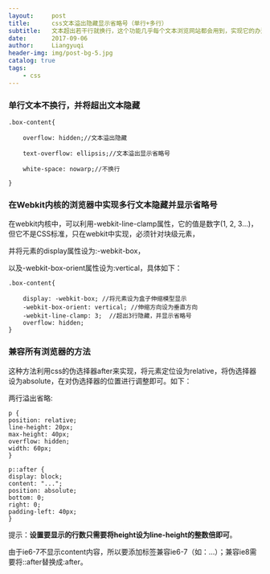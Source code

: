 ```yaml
---
layout:     post
title:      css文本溢出隐藏显示省略号（单行+多行）
subtitle:   文本超出若干行就换行，这个功能几乎每个文本浏览网站都会用到，实现它的办法也有很多，今天简单的介绍一下实现它的方法。
date:       2017-09-06
author:     Liangyuqi
header-img: img/post-bg-5.jpg
catalog: true
tags:
    - css
---
```

### 单行文本不换行，并将超出文本隐藏
	.box-content{

	    overflow: hidden;//文本溢出隐藏
	
	    text-overflow: ellipsis;//文本溢出显示省略号
	
	    white-space: nowarp;//不换行

	}
### 在Webkit内核的浏览器中实现多行文本隐藏并显示省略号
在webkit内核中，可以利用-webkit-line-clamp属性，它的值是数字(1, 2, 3…)，但它不是CSS标准，只在webkit中实现，必须针对块级元素，

并将元素的display属性设为:-webkit-box，

以及-webkit-box-orient属性设为:vertical，具体如下：

	.box-content{
	    
	    display: -webkit-box; //将元素设为盒子伸缩模型显示
	    -webkit-box-orient: vertical; //伸缩方向设为垂直方向
	    -webkit-line-clamp: 3;  //超出3行隐藏，并显示省略号
	    overflow: hidden;
	}
	
### 兼容所有浏览器的方法
这种方法利用css的伪选择器after来实现，将元素定位设为relative，将伪选择器设为absolute，在对伪选择器的位置进行调整即可。如下：

两行溢出省略:

	p {
	position: relative;
	line-height: 20px;
	max-height: 40px;
	overflow: hidden;
	width: 60px;
	}
	
	p::after {
	display: block;
	content: "...";
	position: absolute;
	bottom: 0;
	right: 0;
	padding-left: 40px;
	}

提示：**设置要显示的行数只需要将height设为line-height的整数倍即可**。
 

由于ie6-7不显示content内容，所以要添加标签兼容ie6-7（如：<span>…<span/>）；兼容ie8需要将::after替换成:after。


